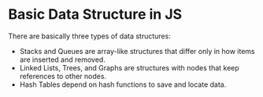 # Basic Data Structure in JS


There are basically three types of data structures: 
- Stacks and Queues are array-like structures that differ only in how items are inserted and removed. 
- Linked Lists, Trees, and Graphs are structures with nodes that keep references to other nodes. 
- Hash Tables depend on hash functions to save and locate data.
